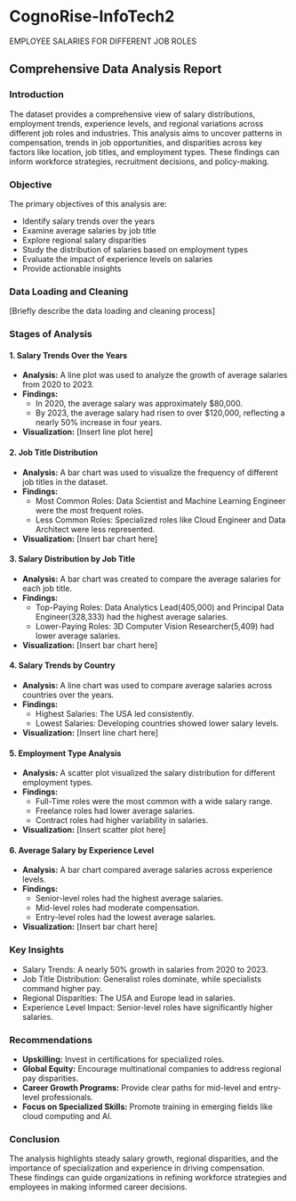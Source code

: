 # CognoRise-InfoTech2
EMPLOYEE SALARIES FOR DIFFERENT JOB ROLES

## Comprehensive Data Analysis Report

### Introduction
The dataset provides a comprehensive view of salary distributions, employment trends, experience levels, and regional variations across different job roles and industries. This analysis aims to uncover patterns in compensation, trends in job opportunities, and disparities across key factors like location, job titles, and employment types. These findings can inform workforce strategies, recruitment decisions, and policy-making.

### Objective
The primary objectives of this analysis are:

* Identify salary trends over the years
* Examine average salaries by job title
* Explore regional salary disparities
* Study the distribution of salaries based on employment types
* Evaluate the impact of experience levels on salaries
* Provide actionable insights

### Data Loading and Cleaning
[Briefly describe the data loading and cleaning process]

### Stages of Analysis

#### 1. Salary Trends Over the Years
* **Analysis:** A line plot was used to analyze the growth of average salaries from 2020 to 2023.
* **Findings:**
  * In 2020, the average salary was approximately $80,000.
  * By 2023, the average salary had risen to over $120,000, reflecting a nearly 50% increase in four years.
* **Visualization:** [Insert line plot here]

#### 2. Job Title Distribution
* **Analysis:** A bar chart was used to visualize the frequency of different job titles in the dataset.
* **Findings:**
  * Most Common Roles: Data Scientist and Machine Learning Engineer were the most frequent roles.
  * Less Common Roles: Specialized roles like Cloud Engineer and Data Architect were less represented.
* **Visualization:** [Insert bar chart here]

#### 3. Salary Distribution by Job Title
* **Analysis:** A bar chart was created to compare the average salaries for each job title.
* **Findings:**
  * Top-Paying Roles: Data Analytics Lead(405,000) and Principal Data Engineer(328,333) had the highest average salaries.
  * Lower-Paying Roles: 3D Computer Vision Researcher(5,409) had lower average salaries.
* **Visualization:** [Insert bar chart here]

#### 4. Salary Trends by Country
* **Analysis:** A line chart was used to compare average salaries across countries over the years.
* **Findings:**
  * Highest Salaries: The USA led consistently.
  * Lowest Salaries: Developing countries showed lower salary levels.
* **Visualization:** [Insert line chart here]

#### 5. Employment Type Analysis
* **Analysis:** A scatter plot visualized the salary distribution for different employment types.
* **Findings:**
  * Full-Time roles were the most common with a wide salary range.
  * Freelance roles had lower average salaries.
  * Contract roles had higher variability in salaries.
* **Visualization:** [Insert scatter plot here]

#### 6. Average Salary by Experience Level
* **Analysis:** A bar chart compared average salaries across experience levels.
* **Findings:**
  * Senior-level roles had the highest average salaries.
  * Mid-level roles had moderate compensation.
  * Entry-level roles had the lowest average salaries.
* **Visualization:** [Insert bar chart here]

### Key Insights
* Salary Trends: A nearly 50% growth in salaries from 2020 to 2023.
* Job Title Distribution: Generalist roles dominate, while specialists command higher pay.
* Regional Disparities: The USA and Europe lead in salaries.
* Experience Level Impact: Senior-level roles have significantly higher salaries.

### Recommendations
* **Upskilling:** Invest in certifications for specialized roles.
* **Global Equity:** Encourage multinational companies to address regional pay disparities.
* **Career Growth Programs:** Provide clear paths for mid-level and entry-level professionals.
* **Focus on Specialized Skills:** Promote training in emerging fields like cloud computing and AI.

### Conclusion
The analysis highlights steady salary growth, regional disparities, and the importance of specialization and experience in driving compensation. These findings can guide organizations in refining workforce strategies and employees in making informed career decisions.
